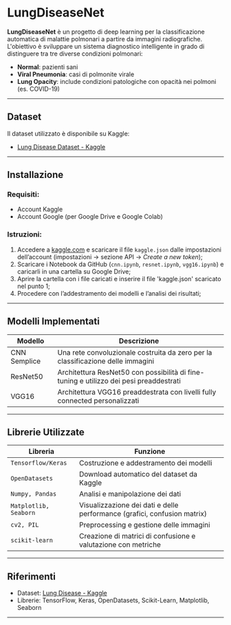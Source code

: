# LungDiseaseNet

**LungDiseaseNet** è un progetto di deep learning per la classificazione automatica di malattie polmonari a partire da immagini radiografiche. L'obiettivo è sviluppare un sistema diagnostico intelligente in grado di distinguere tra tre diverse condizioni polmonari:

- **Normal**: pazienti sani
- **Viral Pneumonia**: casi di polmonite virale
- **Lung Opacity**: include condizioni patologiche con opacità nei polmoni (es. COVID-19)
---

## Dataset

Il dataset utilizzato è disponibile su Kaggle:  
- [Lung Disease Dataset - Kaggle](https://www.kaggle.com/datasets/fatemehmehrparvar/lung-disease)

---
## Installazione

### Requisiti:

- Account Kaggle
- Account Google (per Google Drive e Google Colab)

### Istruzioni:

1. Accedere a [kaggle.com](https://www.kaggle.com) e scaricare il file `kaggle.json` dalle impostazioni dell’account (impostazioni -> sezione API -> _Create_ _a_ _new_ _token_);
2. Scaricare i Notebook da GitHub (`cnn.ipynb`, `resnet.ipynb`, `vgg16.ipynb`) e caricarli in una cartella su Google Drive;
3. Aprire la cartella con i file caricati e inserire il file 'kaggle.json' scaricato nel punto 1;
4. Procedere con l’addestramento dei modelli e l’analisi dei risultati;

---

## Modelli Implementati

| Modello      | Descrizione                                                                           |
|--------------|----------------------------------------------------------------------------------------|
| CNN Semplice | Una rete convoluzionale costruita da zero per la classificazione delle immagini       |
| ResNet50     | Architettura ResNet50 con possibilità di fine-tuning e utilizzo dei pesi preaddestrati |
| VGG16        | Architettura VGG16 preaddestrata con livelli fully connected personalizzati            |

---

## Librerie Utilizzate

| Libreria              | Funzione                                                                          |
|-----------------------|------------------------------------------------------------------------------------|
| `Tensorflow/Keras`    | Costruzione e addestramento dei modelli                                            |
| `OpenDatasets`        | Download automatico del dataset da Kaggle                                          |
| `Numpy, Pandas`       | Analisi e manipolazione dei dati                                                   |
| `Matplotlib, Seaborn` | Visualizzazione dei dati e delle performance (grafici, confusion matrix)           |
| `cv2, PIL`            | Preprocessing e gestione delle immagini                                            |
| `scikit-learn`        | Creazione di matrici di confusione e valutazione con metriche                      |

---

## Riferimenti

- Dataset: [Lung Disease - Kaggle](https://www.kaggle.com/datasets/fatemehmehrparvar/lung-disease)
- Librerie: TensorFlow, Keras, OpenDatasets, Scikit-Learn, Matplotlib, Seaborn

---
